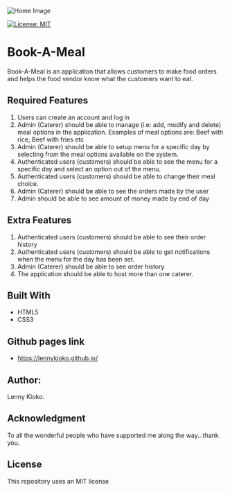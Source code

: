 ![Home Image](https://raw.github.com/lennykioko/Book-A-Meal/Feature-UI/UI/static/img/image.jpg)

[![License: MIT](https://img.shields.io/badge/License-MIT-yellow.svg)](https://opensource.org/licenses/MIT)

# Book-A-Meal
Book-A-Meal is an application that allows customers to make food orders and helps the food vendor know what the customers want to eat.

## Required Features
1. Users can create an account and log in
2. Admin (Caterer) should be able to manage (i.e: add, modify and delete) meal options in the application. Examples of meal options are: Beef with rice, Beef with fries etc
3. Admin (Caterer) should be able to setup menu for a specific day by selecting from the meal options available on the system.
4. Authenticated users (customers) should be able to see the menu for a specific day and select an option out of the menu.
5. Authenticated users (customers) should be able to change their meal choice.
6. Admin (Caterer) should be able to see the orders made by the user
7. Admin should be able to see amount of money made by end of day

## Extra Features 
1. Authenticated users (customers) should be able to see their order history
2. Authenticated users (customers) should be able to get notifications when the menu for the day has been set.
3. Admin (Caterer) should be able to see order history
4. The application should be able to host more than one caterer.

## Built With
* HTML5
* CSS3

## Github pages link
* https://lennykioko.github.io/

## Author:
Lenny Kioko.

## Acknowledgment
To all the wonderful people who have supported me along the way...thank you.

## License
This repository uses an MIT license
